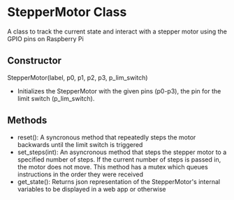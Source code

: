 # StepperMotor Class
A class to track the current state and interact with a stepper motor using the GPIO pins on Raspberry Pi

## Constructor
StepperMotor(label, p0, p1, p2, p3, p_lim_switch)
- Initializes the StepperMotor with the given pins (p0-p3), the pin for the limit switch (p_lim_switch).

## Methods
- reset(): A syncronous method that repeatedly steps the motor backwards until the limit switch is triggered
- set_steps(int): An asyncronous method that steps the stepper motor to a specified number of steps. If the current number of steps is passed in, the motor does not move. This method has a mutex which queues instructions in the order they were received
- get_state(): Returns json representation of the StepperMotor's internal variables to be displayed in a web app or otherwise